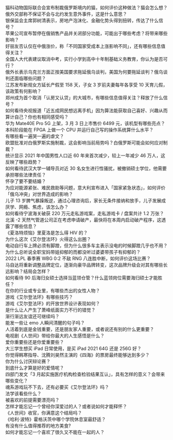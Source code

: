 猫科动物国际联合会宣布制裁俄罗斯境内的猫，如何评价这种做法？猫会怎么想？  
俄外交部称不保证不会与北约发生意外事件，这是什么意思？  
银保监会主席郭树清表示，房地产泡沫化、金融化势头得到扭转，传达了什么信号？  
苹果公司宣布暂停在俄销售产品并关闭部分功能，可能出于哪些考虑？将带来哪些影响？  
好丽友否认仅在中俄涨价，称「不同国家受成本上涨影响不同」，还有哪些信息值得关注？  
全国人大代表建议取消中考，实行小学到高中十年制基础义务教育，你认为是否可行？  
俄外长表示乌克兰方面正按美国要求拖延俄乌谈判，美国为何要拖延谈判？俄乌谈判还面临哪些问题？  
江苏发布新规女方延长产假至 158 天，子女 3 岁前夫妻每年各享受 10 天育儿假，该政策有何影响？  
郑州成为首个取消「认房又认贷」的大城市，有哪些信息值得关注？释放了什么信号？  
如何看待央视报道「近五成网民想远离手机」因为算法能获取自己喜好、兴趣从而算计自己？你也有相同感受吗？  
华为 Mate40E Pro 5G 上架，3 月 3 日上市售价 6499 元，该机型有哪些亮点？  
本科阶段能在 FPGA 上做一个 CPU 并运行自己写的操作系统算什么水平？  
有哪些看一遍哭一遍的虐文？  
欧盟批准对白俄罗斯实施制裁，这会影响当前局势吗？白俄罗斯可能会如何应对制裁？  
统计显示 2021 年中国男性人口近 60 年来首次减少，较上一年减少 46 万人，这反映了哪些趋势？  
如何看待武汉大学一辅导员对近 30 名女生进行性骚扰，被撤销硕士学位，他需要承担哪些法律责任？  
怀孕了要不要结婚？  
为应对能源紧张、难民救助等问题，意大利宣布进入「国家紧急状态」，如何评价「俄乌冲突」对世界造成的影响？  
儿子 13 岁脾气暴躁叛逆，通过心理咨询后，家长无条件接纳和放手，儿子发展成厌学、网瘾、焦虑，该怎么办？  
如何看待宁波海关破获 220 万元走私游戏案，走私游戏卡 / 盘案共计 1.2 万张？  
北溪 -2 天然气管道公司正在考虑申请破产，最快将在本周内启动破产程序，这透露了哪些信息？  
《夏洛特烦恼》里夏洛是怎么得 HIV 的？  
为什么这次《艾尔登法环》火得这么出圈？  
电动自行车上牌必须有脚蹬，但为什么很多车主表示没电的时候脚蹬几乎也不用？  
为什么总听说全职宝妈带娃抑郁的而都没听过婆婆带孩子有抑郁的？  
2022 LPL 春季赛 WBG 0:2 不敌 RNG 八连胜中断，如何评价这场比赛？  
马自达将重新调整品牌定位，逐渐向豪华品牌转变，这次品牌升级会对其有哪些长远影响？结局会怎样？  
如何看待 90 后海归女硕士选择当蓝领仓管？什么蓝领岗位需要海归硕士才能胜任？  
在你的行业或专业里，有哪些杰出的女性人物？  
游戏《艾尔登法环》有哪些技巧？  
游戏《艾尔登法环》的开放世界设计表现如何？  
是什么让人产生了萧峰纸面实力不行的错觉？  
渐行渐远友谊还可继续吗？  
能发一些让 emo 人瞬间清醒的句子吗？  
人活着到底是金钱重要，还是朋友家人重要，或者说还有别的什么更重要？  
电视剧《人世间》带给你最大的人生感悟是什么？  
爱你重要些还是你爱重要些？  
大三学生想买 iPad 日常使用，是买 iPad 2021 64G 还是 256G 好？  
你觉得韩寒指导、沈腾刘昊然主演的《四海》的票房最终能够达到多少？  
你为什么讨厌辩论赛？  
到底什么才算是好的爱情呢？  
四部门发文「3 月起实施医疗机构检查检验结果互认」，具有怎样的意义？会带来哪些变化？  
魂系游戏玩不下去，还有必要买《艾尔登法环》吗？  
法学该看些什么？  
被喜欢的前提需要漂亮吗？  
怎样才能忘记一个曾经你深爱过的人？或者说如何才能释怀？  
《人世间》收官，你满意这个结局吗？  
《哈利·波特》霍格沃茨中哪个学院休息室最舒适？  
有没有什么值得推荐的地方美食?  
如何才能忘记一个喜欢了很久又不能在一起的人？  
